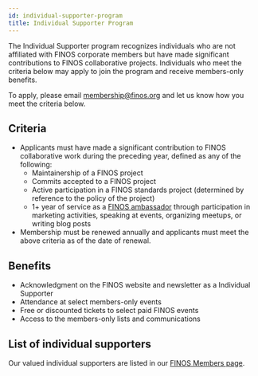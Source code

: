 ```yaml
---
id: individual-supporter-program
title: Individual Supporter Program
---
```


The Individual Supporter program recognizes individuals who are not affiliated with FINOS corporate members but have made significant contributions to FINOS collaborative projects. Individuals who meet the criteria below may apply to join the program and receive members-only benefits.

To apply, please email membership@finos.org and let us know how you meet the criteria below.

## Criteria

* Applicants must have made a significant contribution to FINOS collaborative work during the preceding year, defined as any of the following:
  * Maintainership of a FINOS project
  * Commits accepted to a FINOS project
  * Active participation in a FINOS standards project (determined by reference to the policy of the project)
  * 1+ year of service as a [FINOS ambassador]([url](https://www.finos.org/finos-ambassador-program)) through participation in marketing activities, speaking at events, organizing meetups, or writing blog posts
* Membership must be renewed annually and applicants must meet the above criteria as of the date of renewal.

## Benefits

* Acknowledgment on the FINOS website and newsletter as a Individual Supporter
* Attendance at select members-only events
* Free or discounted tickets to select paid FINOS events
* Access to the members-only lists and communications

## List of individual supporters
Our valued individual supporters are listed in our [FINOS Members page](https://www.finos.org/members#at-large).
